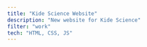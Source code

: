 ```yaml
---
title: "Kide Science Website"
description: "New website for Kide Science"
filter: "work"
tech: "HTML, CSS, JS"
---
```

